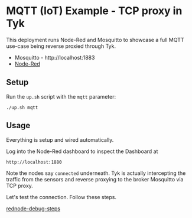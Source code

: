 # MQTT (IoT) Example - TCP proxy in Tyk

 This deployment runs Node-Red and Mosquitto to showcase a full MQTT use-case being reverse proxied through Tyk.

- Mosquitto - http://localhost:1883
- [Node-Red](http://localhost:1880)

## Setup

Run the `up.sh` script with the `mqtt` parameter:

```
./up.sh mqtt
```

## Usage

Everything is setup and wired automatically.

Log into the Node-Red dashboard to inspect the Dashboard at
```
http://localhost:1880
```

Note the nodes say `connected` underneath.  Tyk is actually intercepting the traffic from  the sensors and reverse proxying to the broker Mosquitto via TCP proxy.

Let's test the connection.  Follow these steps.

[rednode-debug-steps](./nodered-debug-steps.png)